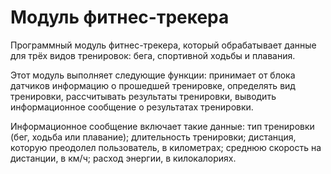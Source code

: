 # Модуль фитнес-трекера

Программный модуль фитнес-трекера, который обрабатывает данные для трёх видов тренировок: бега, спортивной ходьбы и плавания.

Этот модуль выполняет следующие функции:
  принимает от блока датчиков информацию о прошедшей тренировке,
  определять вид тренировки,
  рассчитывать результаты тренировки,
  выводить информационное сообщение о результатах тренировки.

Информационное сообщение включает такие данные:
  тип тренировки (бег, ходьба или плавание);
  длительность тренировки;
  дистанция, которую преодолел пользователь, в километрах;
  среднюю скорость на дистанции, в км/ч;
  расход энергии, в килокалориях.

